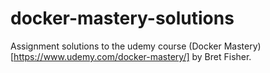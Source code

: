 # docker-mastery-solutions

Assignment solutions to the udemy course (Docker Mastery)[https://www.udemy.com/docker-mastery/] by Bret Fisher.
